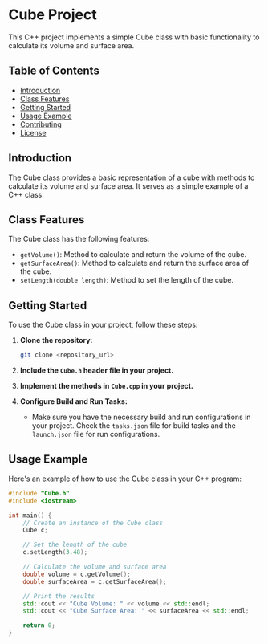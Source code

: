# Cube Project

This C++ project implements a simple Cube class with basic functionality to calculate its volume and surface area.

## Table of Contents

- [Introduction](#introduction)
- [Class Features](#class-features)
- [Getting Started](#getting-started)
- [Usage Example](#usage-example)
- [Contributing](#contributing)
- [License](#license)

## Introduction

The Cube class provides a basic representation of a cube with methods to calculate its volume and surface area. It serves as a simple example of a C++ class.

## Class Features

The Cube class has the following features:

- `getVolume()`: Method to calculate and return the volume of the cube.
- `getSurfaceArea()`: Method to calculate and return the surface area of the cube.
- `setLength(double length)`: Method to set the length of the cube.

## Getting Started

To use the Cube class in your project, follow these steps:

1. **Clone the repository:**

    ```bash
    git clone <repository_url>
    ```

2. **Include the `Cube.h` header file in your project.**

3. **Implement the methods in `Cube.cpp` in your project.**

4. **Configure Build and Run Tasks:**
   - Make sure you have the necessary build and run configurations in your project. Check the `tasks.json` file for build tasks and the `launch.json` file for run configurations.

## Usage Example

Here's an example of how to use the Cube class in your C++ program:

```cpp
#include "Cube.h"
#include <iostream>

int main() {
    // Create an instance of the Cube class
    Cube c;

    // Set the length of the cube
    c.setLength(3.48);

    // Calculate the volume and surface area
    double volume = c.getVolume();
    double surfaceArea = c.getSurfaceArea();

    // Print the results
    std::cout << "Cube Volume: " << volume << std::endl;
    std::cout << "Cube Surface Area: " << surfaceArea << std::endl;

    return 0;
}
